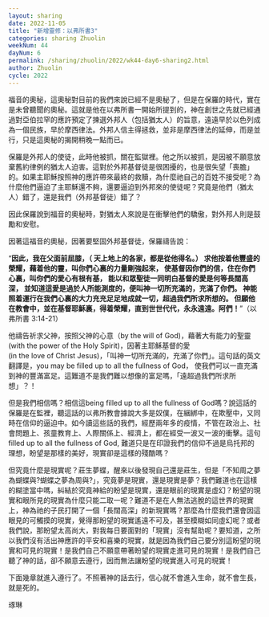 ```yaml
---
layout: sharing
date: 2022-11-05
title: "新增靈修：以弗所書3"
categories: sharing Zhuolin
weekNum: 44
dayNum: 6
permalink: /sharing/zhuolin/2022/wk44-day6-sharing2.html
author: Zhuolin
cycle: 2022
---
```


福音的奧秘，這奧秘對目前的我們來說已經不是奧秘了，但是在保羅的時代，實在是未曾聽聞的奧秘。這就是他在以弗所書一開始所提到的，神在創世之先就已經通過對亞伯拉罕的應許預定了揀選外邦人（包括猶太人）的旨意，遠遠早於以色列成為一個民族，早於摩西律法。外邦人信主得拯救，並非是摩西律法的延伸，而是並行，只是這奧秘的揭開稍晚一點而已。

保羅是外邦人的使徒，此時他被抓，關在監獄裡。他之所以被抓，是因被不願意放棄舊約律例的猶太人迫害。這對於外邦基督徒是很困擾的，也是很失望「喪膽」的。如果主耶穌按照神的應許帶來最終的救贖，為什麼祂自己的百姓不接受呢？為什麼他們逼迫了主耶穌還不夠，還要逼迫到外邦來的使徒呢？究竟是他們（猶太人）錯了，還是我們（外邦基督徒）錯了？

因此保羅說到福音的奧秘時，對猶太人來說是在衝擊他們的驕傲，對外邦人則是鼓勵和安慰。

因著這福音的奧秘，因著要堅固外邦基督徒，保羅禱告說：

“**因此，我在父面前屈膝，（ 天上地上的各家，都是從他得名。） 求他按着他豐盛的榮耀，藉着他的靈，叫你們心裏的力量剛強起來， 使基督因你們的信，住在你們心裏，叫你們的愛心有根有基， 能以和眾聖徒一同明白基督的愛是何等長闊高深， 並知道這愛是過於人所能測度的，便叫神一切所充滿的，充滿了你們。 神能照着運行在我們心裏的大力充充足足地成就一切，超過我們所求所想的。 但願他在教會中，並在基督耶穌裏，得着榮耀，直到世世代代，永永遠遠。阿們！**”（以弗所書‬ ‭3‬:‭14‬-‭21‬）

他禱告祈求父神，按照父神的心意（by the will of God)，藉著大有能力的聖靈(with the power of the Holy Spirit)，因著主耶穌基督的愛(in the love of Christ Jesus)，「叫神一切所充滿的，充滿了你們」。這句話的英文翻譯是，you may be filled up to all the fullness of God， 使我們可以一直充滿到神的豐滿富足。這難道不是我們難以想像的富足嗎，「遠超過我們所求所想」？！

但是我們相信嗎？相信這being filled up to all the fullness of God嗎？說這話的保羅是在監裡，聽這話的以弗所教會據說大多是奴僕，在綑綁中，在欺壓中，又同時在信仰的逼迫中。如今讀這些話的我們，經歷兩年多的疫情，不管在政治上、社會問題上、孩童教育上、人際關係上、經濟上，都在經受一波又一波的衝擊。這句 filled up to all the fullness of God, 難道只是在印證我們的信仰不過是烏托邦的理想，盼望是那樣的美好，現實卻是這樣的殘酷嗎？

但究竟什麼是現實呢？莊生夢蝶，醒來以後發現自己還是莊生，但是「不知周之夢為蝴蝶與?蝴蝶之夢為周與?」，究竟夢是現實，還是現實是夢？我們難道也在這樣的糊塗當中嗎，糾結於究竟神給的盼望是現實，還是眼前的現實是虛幻？盼望的現實和眼所見的現實為什麼只能二取一呢？難道不是在人無法逃脫的這世界的現實上，神為祂的子民打開了一個「長闊高深」的新現實嗎？那麼為什麼我們還會因這眼見的可觸摸的現實，覺得那盼望的現實遙遠不可及，甚至模糊如同虛幻呢？或者我們說，那盼望太高尚大，對我每日要面對的「現實」沒有幫助呢？要知道，之所以我們沒有活出神應許的平安和喜樂的現實，就是因為我們自己要分別這盼望的現實和可見的現實！是我們自己不願意帶著盼望的現實走進可見的現實！是我們自己聽了神的話，卻不願意去遵行，因而無法讓盼望的現實進入可見的現實！

下面幾章就進入遵行了。不照著神的話去行，信心就不會進入生命，就不會生長，就是死的。

琢琳
